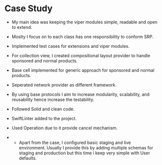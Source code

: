 # Case Study
- My main idea was keeping the viper modules simple, readable and open to extend.
- Moslty I focus on to each class has one responsibility to conform SRP.
- Implemented test cases for extensions and viper modules.
- For collection view, I created compositional layout provider to handle sponsored and normal products.
- Base cell implemented for generic approach for sponsored and normal products.
- Seperated network provider as different framework.
- By using base protocols I aim to increase modularity, scalability, and reusability hence increase the testability.
- Followed Solid and clean code.
- SwiftLinter added to the project.
- Used Operation due to it provide cancel mechanism.

- - Apart from the case, I configured basic staging and live environment. Usually I provide this by adding multiple schemas for staging and production but this time i keep very simple with User defaults.
